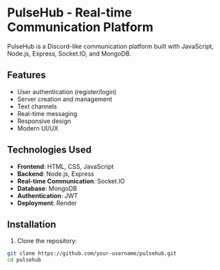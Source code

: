 # PulseHub - Real-time Communication Platform

PulseHub is a Discord-like communication platform built with JavaScript, Node.js, Express, Socket.IO, and MongoDB.

## Features

- User authentication (register/login)
- Server creation and management
- Text channels
- Real-time messaging
- Responsive design
- Modern UI/UX

## Technologies Used

- **Frontend**: HTML, CSS, JavaScript
- **Backend**: Node.js, Express
- **Real-time Communication**: Socket.IO
- **Database**: MongoDB
- **Authentication**: JWT
- **Deployment**: Render

## Installation

1. Clone the repository:
```bash
git clone https://github.com/your-username/pulsehub.git
cd pulsehub
